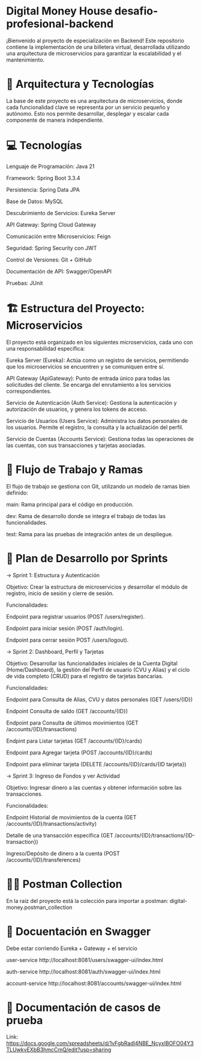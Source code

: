 # Digital Money House desafio-profesional-backend

¡Bienvenido al proyecto de especialización en Backend! Este repositorio contiene la implementación de una billetera virtual, desarrollada utilizando una arquitectura de microservicios para garantizar la escalabilidad y el mantenimiento.

# 🚀 Arquitectura y Tecnologías
La base de este proyecto es una arquitectura de microservicios, donde cada funcionalidad clave se representa por un servicio pequeño y autónomo. Esto nos permite desarrollar, desplegar y escalar cada componente de manera independiente.

# 💻 Tecnologías 

Lenguaje de Programación: Java 21 

Framework: Spring Boot 3.3.4

Persistencia: Spring Data JPA 

Base de Datos: MySQL 

Descubrimiento de Servicios: Eureka Server 

API Gateway: Spring Cloud Gateway 

Comunicación entre Microservicios: Feign 

Seguridad: Spring Security con JWT

Control de Versiones: Git + GitHub 

Documentación de API: Swagger/OpenAPI 

Pruebas: JUnit 

# 🏗️ Estructura del Proyecto: Microservicios
El proyecto está organizado en los siguientes microservicios, cada uno con una responsabilidad específica:

Eureka Server (Eureka): Actúa como un registro de servicios, permitiendo que los microservicios se encuentren y se comuniquen entre sí.

API Gateway (ApiGateway): Punto de entrada único para todas las solicitudes del cliente. Se encarga del enrutamiento a los servicios correspondientes.

Servicio de Autenticación (Auth Service): Gestiona la autenticación y autorización de usuarios, y genera los tokens de acceso.

Servicio de Usuarios (Users Service): Administra los datos personales de los usuarios. Permite el registro, la consulta y la actualización del perfil.

Servicio de Cuentas (Accounts Service): Gestiona todas las operaciones de las cuentas, con sus transacciones y tarjetas asociadas.

# 🚦 Flujo de Trabajo y Ramas
El flujo de trabajo se gestiona con Git, utilizando un modelo de ramas bien definido:

main: Rama principal para el código en producción.

dev: Rama de desarrollo donde se integra el trabajo de todas las funcionalidades.

test: Rama para las pruebas de integración antes de un despliegue.

# 🎯 Plan de Desarrollo por Sprints
-> Sprint 1: Estructura y Autenticación

Objetivo: Crear la estructura de microservicios y desarrollar el módulo de registro, inicio de sesión y cierre de sesión.

Funcionalidades:

Endpoint para registrar usuarios (POST /users/register).

Endpoint para iniciar sesión (POST /auth/login).

Endpoint para cerrar sesión POST /users/logout).

-> Sprint 2: Dashboard, Perfil y Tarjetas

Objetivo: Desarrollar las funcionalidades iniciales de la Cuenta Digital (Home/Dashboard), la gestión del Perfil de usuario (CVU y Alias) y el ciclo de vida completo (CRUD) para el registro de tarjetas bancarias.

Funcionalidades: 

Endpoint para Consulta de Alias, CVU y datos personales (GET /users/{ID})

Endpoint Consulta de saldo (GET /accounts/{ID}) 

Endpoint para Consulta de últimos movimientos (GET /accounts/{ID}/transactions)

Endpint para Listar tarjetas (GET /accounts/{ID}/cards)

Endpoint para Agregar tarjeta (POST /accounts/{ID}/cards)

Endpoint para eliminar tarjeta (DELETE /accounts/{ID}/cards/{ID tarjeta})

-> Sprint 3: Ingreso de Fondos y ver Actividad

Objetivo: Ingresar dinero a las cuentas y obtener información sobre las transacciones.

Funcionalidades:

Endpoint Historial de movimientos de la cuenta (GET /accounts/{ID}/transactions/activity)

Detalle de una transacción específica (GET /accounts/{ID}/transactions/{ID-transaction})

Ingreso/Depósito de dinero a la cuenta (POST /accounts/{ID}/transferences)

# 👨‍🚀 Postman Collection
En la raíz del proyecto está la colección para importar a postman: digital-money.postman_collection

# 📃 Docuentación en Swagger
Debe estar corriendo Eureka + Gateway + el servicio

user-service
http://localhost:8081/users/swagger-ui/index.html

auth-service
http://localhost:8081/auth/swagger-ui/index.html

account-service
http://localhost:8081/accounts/swagger-ui/index.html

# 🧪 Documentación de casos de prueba
Link: https://docs.google.com/spreadsheets/d/1vFgbRadI4NBE_NcyxIBOFO04Y3TLUwkvEXbB3hmcCmQ/edit?usp=sharing
